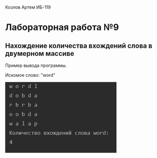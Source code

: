 Козлов Артем ИБ-119
# Лабораторная работа №9
## Нахождение количества вхождений слова в двумерном массиве
Пример вывода программы.

Искомое слово: "word"

![IMG](example.png)
